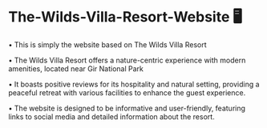 # The-Wilds-Villa-Resort-Website 🖥️
 • This is simply the website based on The Wilds Villa Resort 
 
 • The Wilds Villa Resort offers a nature-centric experience with modern amenities, located near Gir National Park
 
 • It boasts positive reviews for its hospitality and natural setting, providing a peaceful retreat with various facilities to enhance the guest experience.
 
 • The website is designed to be informative and user-friendly, featuring links to social media and detailed information about the resort.
